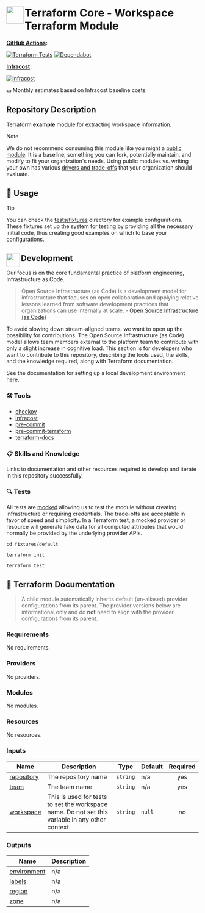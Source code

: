 # <img align="left" width="45" height="45" src="https://user-images.githubusercontent.com/1610100/198844818-02e68cb6-f6cc-4747-bf38-cd458a133628.png"> Terraform Core - Workspace Terraform Module

**[GitHub Actions](https://github.com/osinfra-io/terraform-core-workspace/actions):**

[![Terraform Tests](https://github.com/osinfra-io/terraform-core-workspace/actions/workflows/test.yml/badge.svg)](https://github.com/osinfra-io/terraform-core-workspace/actions/workflows/test.yml) [![Dependabot](https://github.com/osinfra-io/terraform-core-workspace/actions/workflows/dependabot.yml/badge.svg)](https://github.com/osinfra-io/terraform-core-workspace/actions/workflows/dependabot.yml)

**[Infracost](https://www.infracost.io):**

[![infracost](https://img.shields.io/endpoint?url=https://dashboard.api.infracost.io/shields/json/cbeecfe3-576f-4553-984c-e451a575ee47/repos/00c5bd62-c59f-44f6-8583-5632a43182fd/branch/65062ab7-4e16-4e82-ba22-22c03a84f6fc)](https://dashboard.infracost.io/org/osinfra-io/repos/00c5bd62-c59f-44f6-8583-5632a43182fd?tab=settings)

💵 Monthly estimates based on Infracost baseline costs.

## Repository Description

Terraform **example** module for extracting workspace information.

> [!NOTE]
> We do not recommend consuming this module like you might a [public module](https://registry.terraform.io/browse/modules). It is a baseline, something you can fork, potentially maintain, and modify to fit your organization's needs. Using public modules vs. writing your own has various [drivers and trade-offs](https://docs.osinfra.io/fundamentals/architecture-decision-records/adr-0003) that your organization should evaluate.

## 🔩 Usage

> [!TIP]
> You can check the [tests/fixtures](tests/fixtures) directory for example configurations. These fixtures set up the system for testing by providing all the necessary initial code, thus creating good examples on which to base your configurations.

## <img align="left" width="35" height="35" src="https://github.com/osinfra-io/github-organization-management/assets/1610100/39d6ae3b-ccc2-42db-92f1-276a5bc54e65"> Development

Our focus is on the core fundamental practice of platform engineering, Infrastructure as Code.

>Open Source Infrastructure (as Code) is a development model for infrastructure that focuses on open collaboration and applying relative lessons learned from software development practices that organizations can use internally at scale. - [Open Source Infrastructure (as Code)](https://www.osinfra.io)

To avoid slowing down stream-aligned teams, we want to open up the possibility for contributions. The Open Source Infrastructure (as Code) model allows team members external to the platform team to contribute with only a slight increase in cognitive load. This section is for developers who want to contribute to this repository, describing the tools used, the skills, and the knowledge required, along with Terraform documentation.

See the documentation for setting up a local development environment [here](https://docs.osinfra.io/fundamentals/development-setup).

### 🛠️ Tools

- [checkov](https://github.com/bridgecrewio/checkov)
- [infracost](https://github.com/infracost/infracost)
- [pre-commit](https://github.com/pre-commit/pre-commit)
- [pre-commit-terraform](https://github.com/antonbabenko/pre-commit-terraform)
- [terraform-docs](https://github.com/terraform-docs/terraform-docs)

### 📋 Skills and Knowledge

Links to documentation and other resources required to develop and iterate in this repository successfully.

### 🔍 Tests

All tests are [mocked](https://developer.hashicorp.com/terraform/language/tests/mocking) allowing us to test the module without creating infrastructure or requiring credentials. The trade-offs are acceptable in favor of speed and simplicity. In a Terraform test, a mocked provider or resource will generate fake data for all computed attributes that would normally be provided by the underlying provider APIs.

```none
cd fixtures/default
```

```none
terraform init
```

```none
terraform test
```

## 📓 Terraform Documentation

> A child module automatically inherits default (un-aliased) provider configurations from its parent. The provider versions below are informational only and do **not** need to align with the provider configurations from its parent.

<!-- BEGIN_TF_DOCS -->
### Requirements

No requirements.

### Providers

No providers.

### Modules

No modules.

### Resources

No resources.

### Inputs

| Name | Description | Type | Default | Required |
|------|-------------|------|---------|:--------:|
| <a name="input_repository"></a> [repository](#input\_repository) | The repository name | `string` | n/a | yes |
| <a name="input_team"></a> [team](#input\_team) | The team name | `string` | n/a | yes |
| <a name="input_workspace"></a> [workspace](#input\_workspace) | This is used for tests to set the workspace name. Do not set this variable in any other context | `string` | `null` | no |

### Outputs

| Name | Description |
|------|-------------|
| <a name="output_environment"></a> [environment](#output\_environment) | n/a |
| <a name="output_labels"></a> [labels](#output\_labels) | n/a |
| <a name="output_region"></a> [region](#output\_region) | n/a |
| <a name="output_zone"></a> [zone](#output\_zone) | n/a |
<!-- END_TF_DOCS -->
